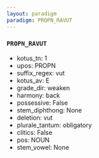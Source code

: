 ```yaml
---
layout: paradigm
paradigm: PROPN_RAVUT
---
```

### ` PROPN_RAVUT `


* kotus_tn: 1
* upos: PROPN
* suffix_regex: vut
* kotus_av: E
* grade_dir: weaken
* harmony: back
* possessive: False
* stem_diphthong: None
* deletion: vut
* plurale_tantum: obligatory
* clitics: False
* pos: NOUN
* stem_vowel: None
